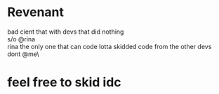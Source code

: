 # Revenant
bad cient that with devs that did nothing\
s/o @rina\
rina the only one that can code
lotta skidded code from the other devs\
dont @me\

# feel free to skid idc
